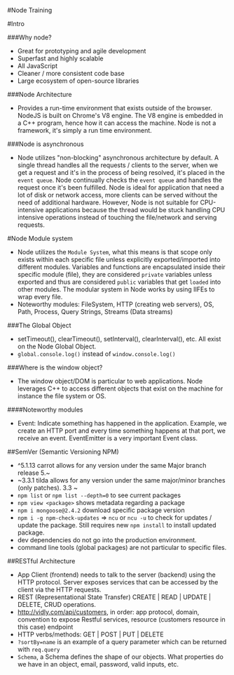 #Node Training

#Intro

###Why node?

- Great for prototyping and agile development
- Superfast and highly scalable
- All JavaScript
- Cleaner / more consistent code base
- Large ecosystem of open-source libraries

###Node Architecture

- Provides a run-time environment that exists outside of the browser. NodeJS is built on Chrome's V8 engine. The V8 engine is embedded in a C++ program, hence how it can access the machine. Node is not a framework, it's simply a run time environment.

###Node is asynchronous

- Node utilizes "non-blocking" asynchronous architecture by default. A single thread handles all the requests / clients to the server, when we get a request and it's in the process of being resolved, it's placed in the `event queue`. Node continually checks the `event queue` and handles the request once it's been fulfilled. Node is ideal for application that need a lot of disk or network access, more clients can be served without the need of additional hardware. However, Node is not suitable for CPU-intensive applications because the thread would be stuck handling CPU intensive operations instead of touching the file/network and serving requests.

#Node Module system

- Node utilizes the `Module System`, what this means is that scope only exists within each specific file unless explicitly exported/imported into different modules. Variables and functions are encapsulated inside their specific module (file), they are considered `private` variables unless exported and thus are considered `public` variables that get `loaded` into other modules. The modular system in Node works by using IIFEs to wrap every file.
- Noteworthy modules: FileSystem, HTTP (creating web servers), OS, Path, Process, Query Strings, Streams (Data streams)

###The Global Object

- setTimeout(), clearTimeout(), setInterval(), clearInterval(), etc. All exist on the Node Global Object.
- `global.console.log()` instead of `window.console.log()`

###Where is the window object?

- The window object/DOM is particular to web applications. Node leverages C++ to access different objects that exist on the machine for instance the file system or OS.

####Noteworthy modules

- Event: Indicate something has happened in the application. Example, we create an HTTP port and every time something happens at that port, we receive an event. EventEmitter is a very important Event class.

##SemVer (Semantic Versioning NPM)

- ^5.1.13 carrot allows for any version under the same Major branch release 5.~
- ~3.3.1 tilda allows for any version under the same major/minor branches (only patches). 3.3 ~
- `npm list` or `npm list --depth=0` to see current packages
- `npm view <package>` shows metadata regarding a package
- `npm i mongoose@2.4.2` download specific package version
- `npm i -g npm-check-updates` => `ncu` or `ncu -u` to check for updates / update the package. Still requires new `npm install` to install updated package.
- dev dependencies do not go into the production environment.
- command line tools (global packages) are not particular to specific files.

##RESTful Architecture

- App Client (frontend) needs to talk to the server (backend) using the HTTP protocol. Server exposes services that can be accessed by the client via the HTTP requests.
- REST (Representational State Transfer) CREATE | READ | UPDATE | DELETE, CRUD operations.
- http://vidly.com/api/customers, in order: app protocol, domain, convention to expose Restful services, resource (customers resource in this case) endpoint
- HTTP verbs/methods: GET | POST | PUT | DELETE
- `?sortBy=name` is an example of a query parameter which can be returned with `req.query`
- `Schema`, a Schema defines the shape of our objects. What properties do we have in an object, email, password, valid inputs, etc.
